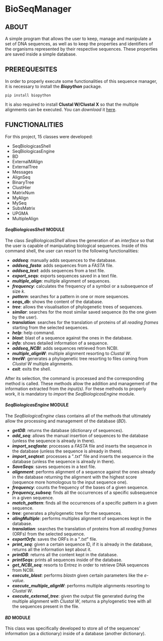 # BioSeqManager

## ABOUT

A simple program that allows the user to keep, manage and manipulate a set of DNA sequences, as well as to keep the properties and identifiers of the organisms represented by their respective sequences. These properties are saved inside a simple database.


## PREREQUESITES 

In order to properly execute some functionalities of this sequence manager, it is necessary to install the *__Biopython__* package. 

`pip install biopython`

It is also required to install __Clustal W/Clustal X__ so that the multiple alignments can be executed. You can *download* it [here](http://www.clustal.org/download/current/).

## FUNCTIONALITIES

For this project, 15 classes were developed:

  - SeqBiologicasShell
  - SeqBiologicasEngine
  - BD
  - ExternalMAlign
  - ExternalTree
  - Messages
  - AlignSeq
  - BinaryTree
  - ClustHier
  - MatrixNum
  - MyAlign
  - MySeq
  - SubsMatrix
  - UPGMA
  - MultipleAlign


#### *SeqBiologicasShell* MODULE
The class *SeqBiologicasShell* allows the generation of an *interface* so that the user is capable of manipulating biological sequences. Inside of this command shell, the user can resort to the following functionalities:

- *__addseq__*: manually adds sequences to the database.
- *__addseq_fasta__*: adds sequences from a *FASTA* file.
- *__addseq_text__*: adds sequences from a text file.
- *__export_seqs__*: exports sequences saved in a text file.
- *__multiple_align__*: multiple alignment of sequences.
- *__frequency__*: calculates the frequency of a symbol or a subsequence of size *k*.
- *__pattern__*: searches for a pattern in one or more sequences.
- *__seqs_db__*: shows the content of the database.
- *__tree__*: allows the visualisation of phylogenetic trees of sequences.
- *__similar__*: searches for the most similar saved sequence (to the one given by the user).
- *__translation__*: searches for the translation of proteins of all *reading frames* starting from the selected sequences.
- *__help__*: help command.
- *__blast__*: blast of a sequence against the ones in the database.
- *__info__*: shows detailed information of a sequence.
- *__addseq_NCBI__*: adds sequences retrieved from NCBI.
- *__multiple_alignW__*: multiple alignment resorting to *Clustal W*.
- *__treeW__*: generates a phylogenetic tree resorting to files coming from *Clustal W* multiple alignments.
- *__exit__*: exits the shell.

After its selection, the command is processed and the corresponding method is called. These methods allow the addition and management of the information extracted from the *input(s)*. For these methods to properly work, it is mandatory to *import* the *SeqBiologicasEngine* module. 

#### *SeqBiologicasEngine* MODULE
The *SeqBiologicaEngine* class contains all of the methods that ultimately allow the processing and management of the database (*BD*).

- *__getDB__*: returns the database (dictionary of sequences).
- *__add_seq__*: allows the manual insertion of sequences to the database (unless the sequence is already in there).
- *__import_seqfasta__*: processes a *FASTA* file and inserts the sequence in the database (unless the sequence is already in there).
- *__import_seqtext__*: processes a "*.txt*" file and inserts the sequence in the database (unless the sequence is already in there).
- *__SaveSeqs__*: saves sequences in a text file.
- *__alignment__*: performs alignment of a sequence against the ones already in the database returning the alignment with the highest score (sequence more homologous to the input sequence one).
- *__frequency__*: counts the frequency of the bases of a given sequence.
- *__frequency_subseq__*: finds all the occurrences of a specific subsequence in a given sequence.
- *__match_pattern__*: finds all the occurrences of a specific pattern in a given sequence.
- *__tree__*: generates a phylogenetic tree for the sequences.
- *__alingMultiple__*: performs multiples alignment of sequences kept in the database.
- *__translation__*: searches the translation of proteins from all *reading frames* (ORFs) from the selected sequence.
- *__exportOrfs__*: saves the ORFs in a "*.txt*" file.
- *__print_seq__*: given a certain sequence ID, if it is already in the database, returns all the information kept about it.
- *__printDB__*: returns all the content kept in the database.
- *__printSeqs__*: prints all sequences inside of the database.
- *__get_NCBI_seq__*: resorts to Entrez in order to retrieve DNA sequences from NCBI. 
- *__execute_blast__*: performs *blastn* given certain parameters like the *e-value*.
- *__execute_multiple_alignW__*: performs multiple alignments resorting to *Clustal W*.
- *__execute_external_tree__*: given the output file generated during the multiple alignment with *Clustal W*, returns a phylogenetic tree with all the sequences present in the file.

#### *BD* MODULE
This class was specifically developed to store all of the sequences' information (as a dictionary) inside of a database (another dictionary).
